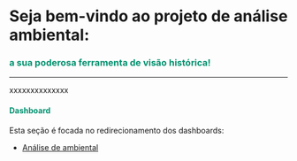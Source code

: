 <div>
  <div>
    <h1 align="left">Seja bem-vindo ao projeto de análise ambiental:</h1>
    <h3 style="color:#00916F">a sua poderosa ferramenta de visão histórica!</h3>
    <hr>
  </div>

  <div style="fonte-size: 14px">
    <p>xxxxxxxxxxxxxx</p>
  </div>

  <div>
    <h4 style="color:#00916F">Dashboard</h4>
    <p>Esta seção é focada no redirecionamento dos dashboards:</p>
      <ul>
        <li><a href="https://bfe24cbe-7343-4e03-8e88-85710ece558b.looker.app/browse" target="_blank">Análise de ambiental</a></li>
      </ul>
  </div>
</div>
